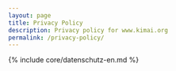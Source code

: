 ```yaml
---
layout: page
title: Privacy Policy
description: Privacy policy for www.kimai.org
permalink: /privacy-policy/
---
```

{% include core/datenschutz-en.md %}